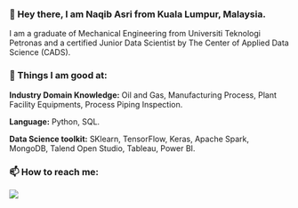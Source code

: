 ### 👋 Hey there, I am Naqib Asri from Kuala Lumpur, Malaysia.

I am a graduate of Mechanical Engineering from Universiti Teknologi Petronas and a certified Junior Data Scientist by The Center of Applied Data Science (CADS). 

### 🌱 Things I am good at:

**Industry Domain Knowledge:** Oil and Gas, Manufacturing Process, Plant Facility Equipments, Process Piping Inspection.

**Language:** Python, SQL.

**Data Science toolkit:** SKlearn, TensorFlow, Keras, Apache Spark, MongoDB, Talend Open Studio, Tableau, Power BI.


### 📫 How to reach me:
[<img target="_blank" src="https://img.icons8.com/doodle/64/000000/linkedin-circled.png"/>](https://www.linkedin.com/in/naqibasri/)
